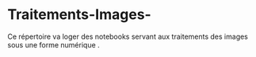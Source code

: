 # Traitements-Images-

Ce répertoire va loger des notebooks servant aux traitements des images  sous une forme numérique .
